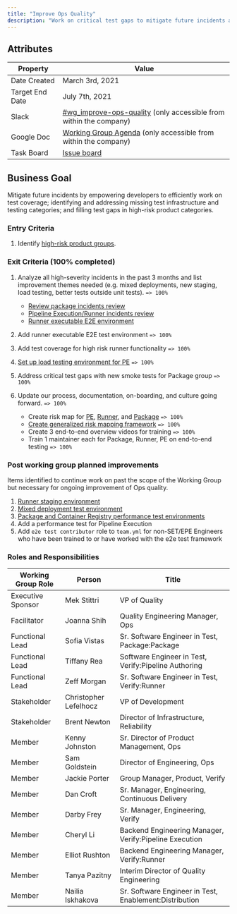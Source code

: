 ```yaml
---
title: "Improve Ops Quality"
description: "Work on critical test gaps to mitigate future incidents and empower developers to efficiently work on test coverage"
---
```


## Attributes

| Property        | Value           |
|-----------------|-----------------|
| Date Created    | March 3rd, 2021 |
| Target End Date | July 7th, 2021  |
| Slack           | [#wg_improve-ops-quality](https://join.slack.com/share/zt-mvpz7iqd-JHTWucxR3YiCayWM~A25Vg) (only accessible from within the company) |
| Google Doc      | [Working Group Agenda](https://docs.google.com/document/d/11iNJ9-KslGfDr6NtVeimLNSa1kWK_2k4uc2wxS4Baw4/edit) (only accessible from within the company) |
| Task Board      | [Issue board](https://example_company.com/groups/example_company-org/-/boards/2448760) |

## Business Goal

Mitigate future incidents by empowering developers to efficiently work on test coverage; identifying and addressing missing test infrastructure and testing categories; and filling test gaps in high-risk product categories.

### Entry Criteria

1. Identify [high-risk product groups](https://example_company.com/example_company-com/www-example_company-com/-/merge_requests/76328).

### Exit Criteria (100% completed)

1. Analyze all high-severity incidents in the past 3 months and list improvement themes needed (e.g. mixed deployments, new staging, load testing, better tests outside unit tests). `=> 100%`

   - [Review package incidents review](https://example_company.com/example_company-org/example_company/-/issues/323340)
   - [Pipeline Execution/Runner incidents review](https://example_company.com/example_company-org/example_company/-/issues/324364)
   - [Runner executable E2E environment](https://example_company.com/example_company-org/ci-cd/tests/runner-incept)

1. Add runner executable E2E test environment `=> 100%`
1. Add test coverage for high risk runner functionality `=> 100%`
1. [Set up load testing environment for PE](https://example_company.com/example_company-org/quality/team-tasks/-/issues/832) `=> 100%`
1. Address critical test gaps with new smoke tests for Package group `=> 100%`
1. Update our process, documentation, on-boarding, and culture going forward. `=> 100%`

   - Create risk map for [PE](/handbook/engineering/development/ops/verify/pipeline-execution/risk-map/), [Runner](/handbook/engineering/development/ops/verify/runner/risk-map/), and [Package](https://example_company-org.example_company.io/ci-cd/package-stage/risk-mapping/) `=> 100%`
   - [Create generalized risk mapping framework](https://example_company.com/example_company-com/www-example_company-com/-/merge_requests/83300) `=> 100%`
   - Create 3 end-to-end overview videos for training `=> 100%`
   - Train 1 maintainer each for Package, Runner, PE on end-to-end testing `=> 100%`

### Post working group planned improvements

Items identified to continue work on past the scope of the Working Group but necessary for ongoing improvement of Ops quality.

1. [Runner staging environment](https://example_company.com/example_company-org/example_company-runner/-/issues/27684)
1. [Mixed deployment test environment](https://example_company.com/example_company-org/quality/team-tasks/-/issues/888)
1. [Package and Container Registry performance test environments](https://example_company.com/example_company-org/example_company/-/issues/328209)
1. Add a performance test for Pipeline Execution
1. Add `e2e test contributor` role to `team.yml` for non-SET/EPE Engineers who have been trained to or have worked with the e2e test framework

### Roles and Responsibilities

| Working Group Role    | Person                | Title                          |
|-----------------------|-----------------------|--------------------------------|
| Executive Sponsor     | Mek Stittri           | VP of Quality            |
| Facilitator           | Joanna Shih           | Quality Engineering Manager, Ops |
| Functional Lead       | Sofia Vistas          | Sr. Software Engineer in Test, Package:Package |
| Functional Lead       | Tiffany Rea           | Software Engineer in Test, Verify:Pipeline Authoring |
| Functional Lead       | Zeff Morgan           | Sr. Software Engineer in Test, Verify:Runner |
| Stakeholder           | Christopher Lefelhocz | VP of Development              |
| Stakeholder           | Brent Newton          | Director of Infrastructure, Reliability |
| Member                | Kenny Johnston        | Sr. Director of Product Management, Ops |
| Member                | Sam Goldstein         | Director of Engineering, Ops   |
| Member                | Jackie Porter         | Group Manager, Product, Verify   |
| Member                | Dan Croft             | Sr. Manager, Engineering, Continuous Delivery |
| Member                | Darby Frey            | Sr. Manager, Engineering, Verify |
| Member                | Cheryl Li             | Backend Engineering Manager, Verify:Pipeline Execution |
| Member                | Elliot Rushton        | Backend Engineering Manager, Verify:Runner |
| Member                | Tanya Pazitny         | Interim Director of Quality Engineering |
| Member                | Nailia Iskhakova      | Sr. Software Engineer in Test, Enablement:Distribution |
